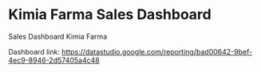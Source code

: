 # Kimia Farma Sales Dashboard
Sales Dashboard Kimia Farma 

Dashboard link: https://datastudio.google.com/reporting/bad00642-9bef-4ec9-8946-2d57405a4c48

